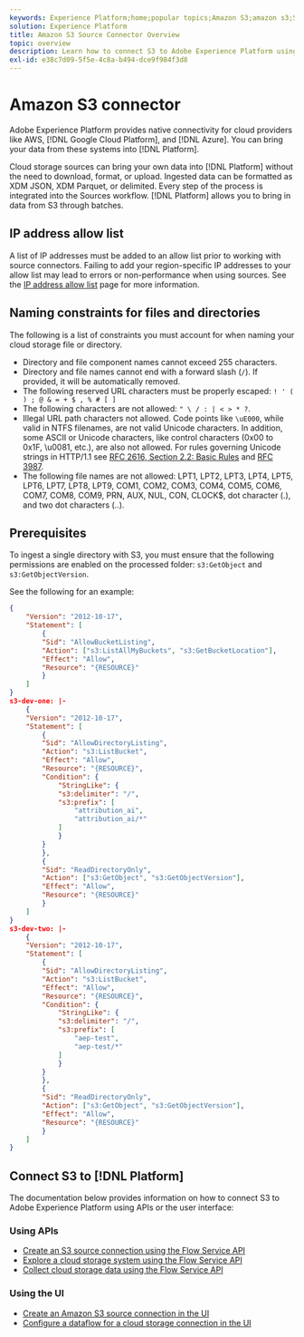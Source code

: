 ```yaml
---
keywords: Experience Platform;home;popular topics;Amazon S3;amazon s3;S3;s3
solution: Experience Platform
title: Amazon S3 Source Connector Overview
topic: overview
description: Learn how to connect S3 to Adobe Experience Platform using APIs or the user interface.
exl-id: e38c7d09-5f5e-4c8a-b494-dce9f984f3d8
---
```

# Amazon S3 connector

Adobe Experience Platform provides native connectivity for cloud providers like AWS, [!DNL Google Cloud Platform], and [!DNL Azure]. You can bring your data from these systems into [!DNL Platform].

Cloud storage sources can bring your own data into [!DNL Platform] without the need to download, format, or upload. Ingested data can be formatted as XDM JSON, XDM Parquet, or delimited. Every step of the process is integrated into the Sources workflow. [!DNL Platform] allows you to bring in data from S3 through batches.

## IP address allow list

A list of IP addresses must be added to an allow list prior to working with source connectors. Failing to add your region-specific IP addresses to your allow list may lead to errors or non-performance when using sources. See the [IP address allow list](../../ip-address-allow-list.md) page for more information.

## Naming constraints for files and directories

The following is a list of constraints you must account for when naming your cloud storage file or directory.

- Directory and file component names cannot exceed 255 characters.
- Directory and file names cannot end with a forward slash (`/`). If provided, it will be automatically removed.
- The following reserved URL characters must be properly escaped: `! ' ( ) ; @ & = + $ , % # [ ]`
- The following characters are not allowed: `" \ / : | < > * ?`.
- Illegal URL path characters not allowed. Code points like `\uE000`, while valid in NTFS filenames, are not valid Unicode characters. In addition, some ASCII or Unicode characters, like control characters (0x00 to 0x1F, \u0081, etc.), are also not allowed. For rules governing Unicode strings in HTTP/1.1 see [RFC 2616, Section 2.2: Basic Rules](https://www.ietf.org/rfc/rfc2616.txt) and [RFC 3987](https://www.ietf.org/rfc/rfc3987.txt).
- The following file names are not allowed: LPT1, LPT2, LPT3, LPT4, LPT5, LPT6, LPT7, LPT8, LPT9, COM1, COM2, COM3, COM4, COM5, COM6, COM7, COM8, COM9, PRN, AUX, NUL, CON, CLOCK$, dot character (.), and two dot characters (..).

## Prerequisites

To ingest a single directory with S3, you must ensure that the following permissions are enabled on the processed folder: `s3:GetObject` and `s3:GetObjectVersion`.

See the following for an example:

```json
{
    "Version": "2012-10-17",
    "Statement": [
        {
        "Sid": "AllowBucketListing",
        "Action": ["s3:ListAllMyBuckets", "s3:GetBucketLocation"],
        "Effect": "Allow",
        "Resource": "{RESOURCE}"
        }
    ]
}
s3-dev-one: |-
    {
    "Version": "2012-10-17",
    "Statement": [
        {
        "Sid": "AllowDirectoryListing",
        "Action": "s3:ListBucket",
        "Effect": "Allow",
        "Resource": "{RESOURCE}",
        "Condition": {
            "StringLike": {
            "s3:delimiter": "/",
            "s3:prefix": [
                "attribution_ai",
                "attribution_ai/*"
            ]
            }
        }
        },
        {
        "Sid": "ReadDirectoryOnly",
        "Action": ["s3:GetObject", "s3:GetObjectVersion"],
        "Effect": "Allow",
        "Resource": "{RESOURCE}"
        }
    ]
}
s3-dev-two: |-
    {
    "Version": "2012-10-17",
    "Statement": [
        {
        "Sid": "AllowDirectoryListing",
        "Action": "s3:ListBucket",
        "Effect": "Allow",
        "Resource": "{RESOURCE}",
        "Condition": {
            "StringLike": {
            "s3:delimiter": "/",
            "s3:prefix": [
                "aep-test",
                "aep-test/*"
            ]
            }
        }
        },
        {
        "Sid": "ReadDirectoryOnly",
        "Action": ["s3:GetObject", "s3:GetObjectVersion"],
        "Effect": "Allow",
        "Resource": "{RESOURCE}"
        }
    ]
}
```

## Connect S3 to [!DNL Platform]

The documentation below provides information on how to connect S3 to Adobe Experience Platform using APIs or the user interface:

### Using APIs

- [Create an S3 source connection using the Flow Service API](../../tutorials/api/create/cloud-storage/s3.md)
- [Explore a cloud storage system using the Flow Service API](../../tutorials/api/explore/cloud-storage.md)
- [Collect cloud storage data using the Flow Service API](../../tutorials/api/collect/cloud-storage.md)

### Using the UI

- [Create an Amazon S3 source connection in the UI](../../tutorials/ui/create/cloud-storage/s3.md)
- [Configure a dataflow for a cloud storage connection in the UI](../../tutorials/ui/dataflow/batch/cloud-storage.md)
